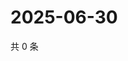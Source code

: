 # 2025-06-30

共 0 条

<!-- BEGIN ZHIHUQUESTIONS -->
<!-- 最后更新时间 Mon Jun 30 2025 16:17:29 GMT+0800 (China Standard Time) -->

<!-- END ZHIHUQUESTIONS -->
